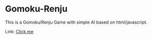 # Gomoku-Renju

This is a Gomoku/Renju Game with simple AI based on html/javascript.

Link: [Click me](https://xr2439.github.io/Gomoku-Renju/)
